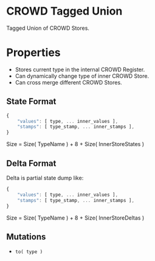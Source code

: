 # CROWD Tagged Union

Tagged Union of CROWD Stores.

# Properties

- Stores current type in the internal CROWD Register.
- Can dynamically change type of inner CROWD Store.
- Can cross merge different CROWD Stores.

## State Format

```javascript
{
	"values": [ type, ... inner_values ],
	"stamps": [ type_stamp, ... inner_stamps ],
}
```

Size = Size( TypeName ) + 8 + Size( InnerStoreStates )

## Delta Format

Delta is partial state dump like:

```javascript
{
	"values": [ type, ... inner_values ],
	"stamps": [ type_stamp, ... inner_stamps ],
}
```

Size = Size( TypeName ) + 8 + Size( InnerStoreDeltas )

## Mutations

- `to( type )`
